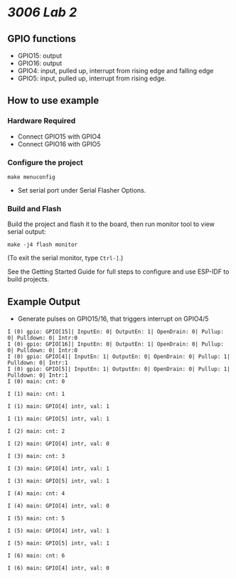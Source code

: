 # _3006 Lab 2_



## GPIO functions

 * GPIO15: output
 * GPIO16: output
 * GPIO4:  input, pulled up, interrupt from rising edge and falling edge
 * GPIO5:  input, pulled up, interrupt from rising edge.  

## How to use example

### Hardware Required

 * Connect GPIO15 with GPIO4
 * Connect GPIO16 with GPIO5

### Configure the project

```
make menuconfig
```

* Set serial port under Serial Flasher Options.


### Build and Flash

Build the project and flash it to the board, then run monitor tool to view serial output:

```
make -j4 flash monitor
```

(To exit the serial monitor, type ``Ctrl-]``.)

See the Getting Started Guide for full steps to configure and use ESP-IDF to build projects.

## Example Output  

 * Generate pulses on GPIO15/16, that triggers interrupt on GPIO4/5

```
I (0) gpio: GPIO[15]| InputEn: 0| OutputEn: 1| OpenDrain: 0| Pullup: 0| Pulldown: 0| Intr:0
I (0) gpio: GPIO[16]| InputEn: 0| OutputEn: 1| OpenDrain: 0| Pullup: 0| Pulldown: 0| Intr:0
I (0) gpio: GPIO[4]| InputEn: 1| OutputEn: 0| OpenDrain: 0| Pullup: 1| Pulldown: 0| Intr:1
I (0) gpio: GPIO[5]| InputEn: 1| OutputEn: 0| OpenDrain: 0| Pullup: 1| Pulldown: 0| Intr:1
I (0) main: cnt: 0

I (1) main: cnt: 1

I (1) main: GPIO[4] intr, val: 1

I (1) main: GPIO[5] intr, val: 1

I (2) main: cnt: 2

I (2) main: GPIO[4] intr, val: 0

I (3) main: cnt: 3

I (3) main: GPIO[4] intr, val: 1

I (3) main: GPIO[5] intr, val: 1

I (4) main: cnt: 4

I (4) main: GPIO[4] intr, val: 0

I (5) main: cnt: 5

I (5) main: GPIO[4] intr, val: 1

I (5) main: GPIO[5] intr, val: 1

I (6) main: cnt: 6

I (6) main: GPIO[4] intr, val: 0
```
